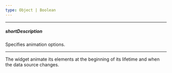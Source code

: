 ```yaml
---
type: Object | Boolean
---
```

---
##### shortDescription
Specifies animation options.

---
The widget animate its elements at the beginning of its lifetime and when the data source changes.